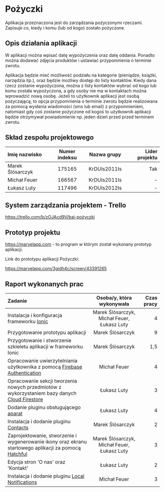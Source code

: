 # Pożyczki
Aplikacja przeznaczona jest do zarządzania pożyczonymi rzeczami. 
Zapisuje co, kiedy i komu (lub od kogo) zostało pożyczone. 

## Opis działania aplikacji
W aplikacji można wpisać datę wypożyczenia oraz datę oddania. Ponadto można dodawać zdjęcia produktów i ustawiać przypomnienia o terminie zwrotu.

Aplikacja będzie mieć możliwość podziału na kategorie (pieniądze, książki, narzędzia itp.), oraz będzie możliwy dostęp do listy kontaktów. Kiedy dana rzecz zostanie wypożyczona, można z listy kontaktów wybrać od kogo lub komu została wypożyczona, a gdy osoby nie ma w kontaktach można wprowadzić nową osobę. Jeżeli to użytkownik aplikacji jest osobą pożyczającą, to opcja  przypomnienia o terminie zwrotu będzie realizowana za pomocą wysłania wiadomości (sms lub email) z przypomnieniem, natomiast gdy coś zostanie pożyczone od kogoś to użytkownik aplikacji będzie otrzymywał powiadomienie np. jeden dzień przed przed terminem zwrotu.

## Skład zespołu projektowego
| Imię nazwisko | Numer indeksu | Nazwa grupy | Lider projektu |
| :---         |     :---:      |     :---:      |          ---: |
| Marek Ślósarczyk | 175165 | KrDUIs2011Is | Tak |
| Michał Feuer | 166567 | KrDUIs2011Is | - |
| Łukasz Luty | 117496 | KrDUIs2012Is | - |

## System zarządzania projektem - Trello
https://trello.com/b/zOJAcd9V/bai-pożyczki

## Prototyp projektu
https://marvelapp.com - to program w którym został wykonany prototyp aplikacji.

Link do prototypu aplikacji Pożyczki:

https://marvelapp.com/3gidh4c/screen/43391265

## Raport wykonanych prac

| Zadanie | Osoba/y, która wykonywała | Czas pracy |
| :---         |     :---:      |          ---: |
| Instalacja i konfiguracja frameworku [Ionic](https://ionicframework.com/docs/intro/installation/)  | Marek Ślósarczyk, Michał Feuer, Łukasz Luty | 4 |
| Przygotowanie prototypu aplikacji | Marek Ślósarczyk | 9 |
| Przygotowanie i stworzenie szkieletu aplikacji w frameworku Ionic | Marek Ślósarczyk | 1,5 |
| Opracowanie uwierzytelniania użytkownika z pomocą [Firebase Authentication](https://firebase.google.com/docs/auth/) | Michał Feuer | 4 |
| Opracowanie sekcji tworzenia nowych przedmiotów z wykorzystaniem bazy danych [Cloud Firestore](https://firebase.google.com/docs/firestore/) | Łukasz Luty | 3 |
| Dodanie pluginu obsługującego [aparat](https://ionicframework.com/docs/native/camera/) | Łukasz Luty | 4 |
| Instalacja i dodanie pluginu [Contacts](https://github.com/apache/cordova-plugin-contacts/) | Marek Ślósarczyk | 2 |
| Zaprojektowanie, stworzenie i wygenerowanie ikony oraz ekranu startowego aplikacji za pomocą [Hatchful](https://hatchful.shopify.com) | Marek Ślósarczyk, Michał Feuer, Łukasz Luty | 3 |
| Edycja stron 'O nas' oraz 'Kontakt' | Łukasz Luty | 2 |
| Instalacja i dodanie pluginu  [Local Notifications](https://ionicframework.com/docs/native/local-notifications/) | Michał Feuer | 3 |
